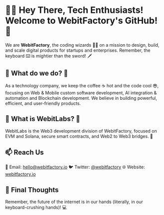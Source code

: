 # 👋🏼 Hey There, Tech Enthusiasts! Welcome to WebitFactory's GitHub! 🚀
We are **WebitFactory**, the coding wizards 🧙‍♂️ on a mission to design, build, and scale digital products for startups and enterprises. Remember, the keyboard ⌨️ is mightier than the sword! 🗡️


## 👀 What do we do? 🧐
As a technology company, we keep the coffee ☕ hot and the code cool 😎, focusing on Web & Mobile custom software development, AI integration & automation and Blockchain development. We believe in building powerful, efficient, and user-friendly products.


## 👀 What is WebitLabs? 🧐
WebitLabs is the Web3 development division of WebitFactory, focused on EVM and Solana, secure smart contracts, and Web2 to Web3 bridges. 🧪 


## 📫 Reach Us
📧 Email: hello@webitfactory.io
🐦 Twitter: [@webitfactory](https://x.com/webitfactory)
🌐 Website: [webitfactory.io](https://webitfactory.io)


## 🔮 Final Thoughts 
Remember, the future of the internet is in our hands (literally, in our keyboard-crushing hands)! 💻
